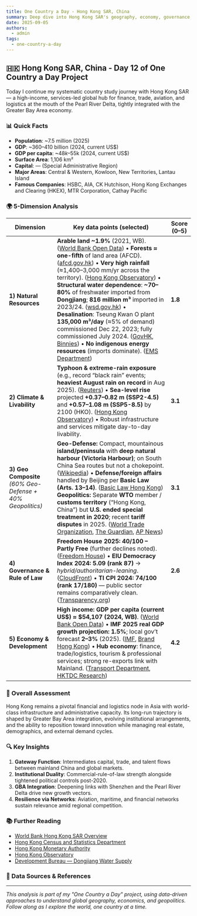 ```yaml
---
title: One Country a Day - Hong Kong SAR, China
summary: Deep dive into Hong Kong SAR's geography, economy, governance, and strategic position using the 5-dimension framework
date: 2025-09-05
authors:
  - admin
tags:
  - one-country-a-day
---
```


## 🇭🇰 Hong Kong SAR, China - Day 12 of One Country a Day Project

Today I continue my systematic country study journey with Hong Kong SAR — a high-income, services-led global hub for finance, trade, aviation, and logistics at the mouth of the Pearl River Delta, tightly integrated with the Greater Bay Area economy.

### 📊 Quick Facts
- **Population**: ~7.5 million (2025)
- **GDP**: ~$360–$410 billion (2024, current US$)
- **GDP per capita**: ~$48k–$55k (2024, current US$)
- **Surface Area**: 1,106 km²
- **Capital**: — (Special Administrative Region)
- **Major Areas**: Central & Western, Kowloon, New Territories, Lantau Island
- **Famous Companies**: HSBC, AIA, CK Hutchison, Hong Kong Exchanges and Clearing (HKEX), MTR Corporation, Cathay Pacific

### 🌍 5-Dimension Analysis

| Dimension                                                  | Key data points (selected)                                                                                                                                                                                                                                                                                                                                                                                                                                                                                                                                                                                                           | Score (0–5) |
| ---------------------------------------------------------- | ------------------------------------------------------------------------------------------------------------------------------------------------------------------------------------------------------------------------------------------------------------------------------------------------------------------------------------------------------------------------------------------------------------------------------------------------------------------------------------------------------------------------------------------------------------------------------------------------------------------------------------ | ----------- |
| **1) Natural Resources**                                   | **Arable land \~1.9%** (2021, WB). ([World Bank Open Data][1]) • **Forests ≈ one-fifth** of land area (AFCD). ([afcd.gov.hk][2]) • **Very high rainfall** (≈1,400–3,000 mm/yr across the territory). ([Hong Kong Observatory][3]) • **Structural water dependence**: **\~70–80%** of freshwater imported from **Dongjiang**; **816 million m³** imported in 2023/24. ([wsd.gov.hk][4]) • **Desalination**: Tseung Kwan O plant **135,000 m³/day** (≈5% of demand) commissioned Dec 22, 2023; fully commissioned July 2024. ([GovHK][5], [Binnies][6]) • **No indigenous energy resources** (imports dominate). ([EMS Department][7]) | **1.8**     |
| **2) Climate & Livability**                                | **Typhoon & extreme-rain exposure** (e.g., record “black rain” events; **heaviest August rain on record** in Aug 2025). ([Reuters][8]) • **Sea-level rise** projected **+0.37–0.82 m (SSP2-4.5)** and **+0.57–1.08 m (SSP5-8.5)** by 2100 (HKO). ([Hong Kong Observatory][9]) • Robust infrastructure and services mitigate day-to-day livability.                                                                                                                                                                                                                                                       | **3.1**     |
| **3) Geo Composite** *(60% Geo-Defense + 40% Geopolitics)* | **Geo-Defense:** Compact, mountainous **island/peninsula** with **deep natural harbour (Victoria Harbour)**; on South China Sea routes but not a chokepoint. ([Wikipedia][10]) • **Defense/foreign affairs** handled by Beijing per **Basic Law (Arts. 13–14)**. ([Basic Law Hong Kong][11]) **Geopolitics:** Separate **WTO** member / **customs territory** (“Hong Kong, China”) but **U.S. ended special treatment in 2020**; recent **tariff disputes** in 2025. ([World Trade Organization][12], [The Guardian][13], [AP News][14])                                                                                                     | **3.1**     |
| **4) Governance & Rule of Law**                            | **Freedom House 2025: 40/100 – Partly Free** (further declines noted). ([Freedom House][15]) • **EIU Democracy Index 2024:** **5.09 (rank 87)** → *hybrid/authoritarian-leaning*. ([CloudFront][16]) • **TI CPI 2024:** **74/100 (rank 17/180)** — public sector remains comparatively clean. ([Transparency.org][17])                                                                                                                                                                                                                                                                                                       | **2.6**     |
| **5) Economy & Development**                               | **High income:** **GDP per capita (current US$) ≈ $54,107 (2024, WB)**. ([World Bank Open Data][18]) • **IMF 2025 real GDP growth projection: 1.5%**; local gov’t forecast **2–3%** (2025). ([IMF][19], [Brand Hong Kong][20]) • **Hub economy**: finance, trade/logistics, tourism & professional services; strong re-exports link with Mainland. ([Transport Department][21], [HKTDC Research][22])                                                                                                                                                                                                                       | **4.2**     |

### 🎯 Overall Assessment

Hong Kong remains a pivotal financial and logistics node in Asia with world-class infrastructure and administrative capacity. Its long-run trajectory is shaped by Greater Bay Area integration, evolving institutional arrangements, and the ability to reposition toward innovation while managing real estate, demographics, and external demand cycles.

### 🔍 Key Insights

1. **Gateway Function**: Intermediates capital, trade, and talent flows between mainland China and global markets.
2. **Institutional Duality**: Commercial-rule-of-law strength alongside tightened political controls post-2020.
3. **GBA Integration**: Deepening links with Shenzhen and the Pearl River Delta drive new growth vectors.
4. **Resilience via Networks**: Aviation, maritime, and financial networks sustain relevance amid regional competition.

### 📚 Further Reading

- [World Bank Hong Kong SAR Overview](https://www.worldbank.org/en/country/china/brief/hong-kong-sar)
- [Hong Kong Census and Statistics Department](https://www.censtatd.gov.hk/)
- [Hong Kong Monetary Authority](https://www.hkma.gov.hk/)
- [Hong Kong Observatory](https://www.hko.gov.hk/en/index.html)
- [Development Bureau — Dongjiang Water Supply](https://www.devb.gov.hk/en/issues_in_focus/dongjiang_water_supply/index.html)

### 🔗 Data Sources & References

[1]: https://data.worldbank.org/indicator/AG.LND.ARBL.ZS?utm_source=chatgpt.com "Arable land (% of land area) | Data"
[2]: https://www.afcd.gov.hk/english/conservation/Con_hkbsap/bsap2016/files/HKBSAP16-21_E.pdf?utm_source=chatgpt.com "Hong Kong - Biodiversity Strategy and Action Plan"
[3]: https://www.hko.gov.hk/en/cis/climahk.htm?utm_source=chatgpt.com "Climate of Hong Kong"
[4]: https://www.wsd.gov.hk/en/publications-and-statistics/pr-publications/the-facts/index.html?utm_source=chatgpt.com "Hong Kong: The Facts - Water Supplies"
[5]: https://www.info.gov.hk/gia/general/202312/21/P2023122100381.htm?utm_source=chatgpt.com "Tseung Kwan O Desalination Plant to be commissioned ..."
[6]: https://binnies.com/news/hong-kong-tseung-kwan-o-desalination-plant-named-desalination-plant-of-the-year-at-global-water-awards-2025/?utm_source=chatgpt.com "Hong Kong Tseung Kwan O Desalination Plant Named ..."
[7]: https://www.emsd.gov.hk/energyland/en/energy/energy_use/energy_scene.html?utm_source=chatgpt.com "Energyland - The Energy Scene of Hong Kong, China"
[8]: https://www.reuters.com/sustainability/climate-energy/hong-kong-reels-heaviest-august-rain-since-1884-2025-08-05/?utm_source=chatgpt.com "Hong Kong reels from heaviest August rain since 1884"
[9]: https://www.hko.gov.hk/en/climate_change/proj_hk_msl.htm?utm_source=chatgpt.com "Mean sea level projection for Hong Kong"
[10]: https://en.wikipedia.org/wiki/Victoria_Harbour?utm_source=chatgpt.com "Victoria Harbour"
[11]: https://www.basiclaw.gov.hk/en/basiclaw/chapter2.html?utm_source=chatgpt.com "Basic Law - Chapter II (EN)"
[12]: https://www.wto.org/english/thewto_e/countries_e/hong_kong_china_e.htm?utm_source=chatgpt.com "WTO | Hong Kong, China - Member information"
[13]: https://www.theguardian.com/world/2020/jul/15/trump-targets-china-with-executive-order-ending-hong-kongs-special-status?utm_source=chatgpt.com "China promises 'firm response' to Trump's order ending Hong Kong's special status"
[14]: https://apnews.com/article/05a31fff43542cda30351428e847f303?utm_source=chatgpt.com "Hong Kong to file complaint with WTO on US tariffs"
[15]: https://freedomhouse.org/country/hong-kong?utm_source=chatgpt.com "Hong Kong: Country Profile"
[16]: https://d1qqtien6gys07.cloudfront.net/wp-content/uploads/2025/03/Democracy_INDEX_2024.pdf?utm_source=chatgpt.com "Table 2 Democracy Index 2024 - Cloudfront.net"
[17]: https://www.transparency.org/en/countries/hong-kong?utm_source=chatgpt.com "Hong Kong"
[18]: https://data.worldbank.org/indicator/NY.GDP.PCAP.CD?locations=1W&utm_source=chatgpt.com "GDP per capita (current US$) - World"
[19]: https://www.imf.org/en/Countries/HKG?utm_source=chatgpt.com "People's Republic of China - Hong Kong Special ..."
[20]: https://www.brandhk.gov.hk/docs/default-source/factsheets-library/hong-kong-themes/2025-05-27/economic-performance-and-outlook_en_may-25.pdf?utm_source=chatgpt.com "Economic performance and outlook"
[21]: https://www.tid.gov.hk/en/our_work/statistics/tradestat/rxdes.html?utm_source=chatgpt.com "Hong Kong's Re-exports by Main Destination, 2024"
[22]: https://research.hktdc.com/en/article/MzIwNjkzNTY5?utm_source=chatgpt.com "Economic and Trade Information: Hong Kong"

---

*This analysis is part of my "One Country a Day" project, using data-driven approaches to understand global geography, economics, and geopolitics. Follow along as I explore the world, one country at a time.*


